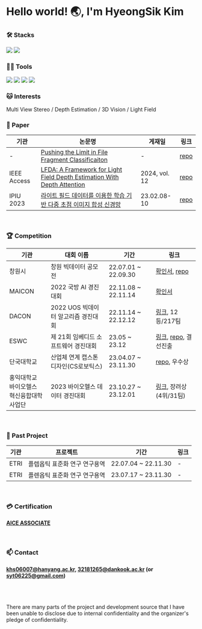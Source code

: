 # Hello world! 🌏, I'm HyeongSik Kim

### 🛠️ Stacks

<img src="https://img.shields.io/badge/Python-3766AB?style=flat-square&logo=Python&logoColor=white"/> <img src="https://img.shields.io/badge/pytorch-EE4C2C?style=flat-square&logo=pytorch&logoColor=white"/> 
<br/>
### 💪🏼 Tools 

<img src="https://img.shields.io/badge/Visual Studio Code-007ACC?style=flat-square&logo=Visual Studio Code&logoColor=white"/> <img src="https://img.shields.io/badge/GitHub-181717?style=flat-square&logo=GitHub&logoColor=white"/> <img src="https://img.shields.io/badge/Vim-019733?style=flat-square&logo=Vim&logoColor=white"/> <img src="https://img.shields.io/badge/Anaconda-44A833?style=flat-square&logo=Anaconda&logoColor=white"/>
<br/>
### 🐱 Interests

Multi View Stereo / Depth Estimation / 3D Vision / Light Field
<br/>

### 📃 Paper
|기관|논문명|게재일|링크|
|---|------|---|--|
|-|[Pushing the Limit in File Fragment Classificaiton](https://github.com/syt06007/ByteSCAN)|-|[repo](https://github.com/syt06007/ByteSCAN)|
|IEEE Access|[LFDA: A Framework for Light Field Depth Estimation With Depth Attention](https://ieeexplore.ieee.org/document/10508345)|2024, vol. 12|[repo](https://github.com/syt06007/LFDA)|
|IPIU 2023|[라이트 필드 데이터를 이용한 학습 기반 다중 초점 이미지 합성 신경망](https://github.com/syt06007/syt06007/blob/main/%5B%EC%B2%A8%EB%B6%80%202%5DIPIU_paper.pdf)|23.02.08-10|[repo](https://github.com/syt06007/Multi-Focus-Image-Fusion)|

<br/>

### 🏆 Competition
|기관|대회 이름|기간|링크|
|---|------|---|---|
|창원시|창원 빅데이터 공모전|22.07.01 ~ 22.09.30|[확인서](https://github.com/syt06007/syt06007/blob/main/%EC%B2%A8%EB%B6%80%205.%E3%80%8C2022%20%EC%B0%BD%EC%9B%90%20%EB%B9%85%EB%8D%B0%EC%9D%B4%ED%84%B0%20%EA%B3%B5%EB%AA%A8%EC%A0%84%E3%80%8D%EC%B0%B8%EA%B0%80%20%ED%99%95%EC%9D%B8.pdf), [repo](https://github.com/syt06007/2022ChangWon_BigData)|
|MAICON|2022 국방 AI 경진대회|22.11.08 ~ 22.11.14|[확인서](https://github.com/syt06007/syt06007/blob/main/%5B%EC%B2%A8%EB%B6%80%206%5DMAICON.pdf)|
|DACON|2022 UOS 빅데이터 알고리즘 경진대회|22.11.14 ~ 22.12.12|[링크](https://dacon.io/en/competitions/official/236029/leaderboard), 12등/217팀|
|ESWC|제 21회 임베디드 소프트웨어 경진대회|23.05 ~ 23.12|[링크](https://www.eswcontest.or.kr/main.php), [repo](https://github.com/syt06007/2023ESWContest_mobility_6082), 결선진출|
|단국대학교|산업체 연계 캡스톤 디자인(CS로보틱스)|23.04.07 ~ 23.11.30|[repo](https://github.com/syt06007/Where_are_you_going), 우수상|
|홍익대학교 <br/>바이오헬스 <br/>혁신융합대학사업단|2023 바이오헬스 데이터 경진대회|23.10.27 ~ 23.12.01|[링크](https://aiconnect.kr/competition/detail/234), 장려상(4위/31팀)|

<br/>

### 📘 Past Project

|기관|프로젝트|기간|링크|
|---|------|---|---|
|ETRI|플렙옵틱 표준화 연구 연구용역|22.07.04 ~ 22.11.30|-|
|ETRI|플렌옵틱 표준화 연구 연구용역|23.07.17 ~ 23.11.30|-|
<br/>


### 💳 Certification
#### [AICE ASSOCIATE](https://github.com/syt06007/syt06007/blob/main/%5B%EC%B2%A8%EB%B6%80%208%5DAICE_%EC%9E%90%EA%B2%A9%EC%A6%9D02.15.pdf)
<br/>

### 📫 Contact
#### khs06007@hanyang.ac.kr, 32181265@dankook.ac.kr (or syt06225@gmail.com)


<br/><br/>

There are many parts of the project and development source that I have been unable to disclose due to internal confidentiality and the organizer's pledge of confidentiality.  
